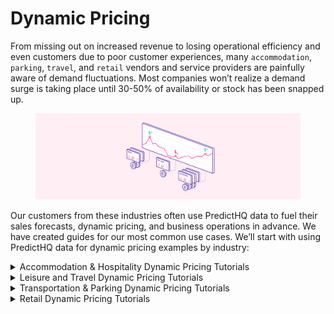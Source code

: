 # Dynamic Pricing

From missing out on increased revenue to losing operational efficiency and even customers due to poor customer experiences, many `accommodation`, `parking`, `travel`, and `retail` vendors and service providers are painfully aware of demand fluctuations. Most companies won’t realize a demand surge is taking place until 30-50% of availability or stock has been snapped up.

<figure><img src="../../.gitbook/assets/Tutorials illustration 2.png" alt=""><figcaption></figcaption></figure>

Our customers from these industries often use PredictHQ data to fuel their sales forecasts, dynamic pricing, and business operations in advance. We have created guides for our most common use cases. We’ll start with using PredictHQ data for dynamic pricing examples by industry:

<details>

<summary>Accommodation &#x26; Hospitality Dynamic Pricing Tutorials</summary>

To implement PredictHQ data to inform dynamic pricing for your accommodation business, review the options below:

* **No code:** Using the PredictHQ Web application (Control Center) unlocks demand data weeks and months in advance to inform your manual pricing updates. [Read more](https://www.predicthq.com/support/see-total-daily-event-impact-in-control-center) about Event Trends.
* **Business Intelligence (BI) tools:** Integrate PredictHQ data with your Power BI or Tableau (or other analytics tool) dynamic pricing workflows. See the [Power BI Tutorial ](../guides/tutorials/using-event-data-in-power-bi.md)and [Tableau Tutorial](../guides/tutorials/using-event-data-in-tableau.md).
* **Load event data to your warehouse:** Take PredictHQ API data and load it into a data warehouse. [Read tutorial](../guides/tutorials/loading-event-data-into-a-data-warehouse.md).
* **Machine learning models:** Automatically and dynamically update your pricing by integrating PredictHQ data directly into your demand forecasting models. [Read tutorial. ](../guides/tutorials/improving-demand-forecasting-models-with-event-features.md)

[**Quick filters**](../guides/industry-specific-event-filters.md) **to get you started:**  \
1\. Event categories most impactful for this industry: `concerts, conferences, expos, festivals, performing-arts`\
2\. Location type: `radius-based`\
3\. Minimum PHQ rank: 35\
\
PredictHQ helps its customers master predictability with the smartest and largest event impact data stream, which can drive dynamic pricing planning and operations quickly, efficiently, and at scale.

As an example, accommodation customers find it useful to overlay accommodation room price data with event impact data and use that to help guide pricing adjustments. See the example below in Power BI:

<img src="../../.gitbook/assets/Power BI Dynamic Pricing Example.png" alt="" data-size="original">

In this example, we have added daily room price data into the Power BI dashboard showing the total number of people attending events in the location (in this example the location is San Francisco but typically it would be events within a radius around a hotel). You can do this by following the [Power BI tutorial](../guides/tutorials/using-event-data-in-power-bi.md) or [Tableau Tutorial](../guides/tutorials/using-event-data-in-tableau.md) and adding in your data. Based on this you can look for peak days and surges in demand and adjust pricing accordingly.

In this fictional example on the 24 February where 596,569 people are attending events in the area and this is significantly higher than other days. This represents a demand surge or peak in demand that commonly has an impact of businesses. In this case the hotel owner is then adjusting the pricing on this day from $230 to $310 dollars (this may be done in another app).&#x20;

This is a simple way of overlaying attendance and your business data to highlight when to adjust pricing. A more sophisticated way is to use machine learning models to suggested updated pricing or automatically update your pricing.

See [How Hoteliers Achieved a 10% RevPar Increase with HQ revenue](https://www.predicthq.com/customers/hqrevenue).

</details>

<details>

<summary>Leisure and Travel Dynamic Pricing Tutorials</summary>

To implement PredictHQ data to inform dynamic pricing for your Leisure and Travel business, review the options below:

* **No code:** Using the PredictHQ Web application (Control Center) unlocks demand data weeks and months in advance to inform your manual pricing updates. [Read more](https://www.predicthq.com/support/see-total-daily-event-impact-in-control-center) about Event Trends.
* **Business Intelligence (BI) tools:** Integrate PredictHQ data with your Power BI or Tableau (or other analytics tool) dynamic pricing workflows. See the [Power BI Tutorial ](../guides/tutorials/using-event-data-in-power-bi.md)and [Tableau Tutorial](../guides/tutorials/using-event-data-in-tableau.md).
* **Load event data to your warehouse:** Take PredictHQ API data and load it into a data warehouse. [Read tutorial](../guides/tutorials/loading-event-data-into-a-data-warehouse.md).
* **Machine learning models:** Automatically and dynamically update your pricing by integrating PredictHQ data directly into your demand forecasting models. [Read tutorial](../guides/tutorials/improving-demand-forecasting-models-with-event-features.md). Regardless of the way you plan to implement the data, below are some quick tips on how to filter the data based on your industry.\
  \
  [**Quick filters**](../guides/industry-specific-event-filters.md) **to get you started:**  \
  1\. Event categories most impactful for this industry: `public holidays, performing-arts, conferences, conferences, community`\
  2\. Location type: `city`\
  3\. Minimum PHQ rank: 30

With PredictHQ's products and data, our Leisure and Travel customers gain insights into these demand fluctuations well in advance. This allows them to optimize their pricing strategy effectively and make informed decisions that boost profitability while catering to the dynamic needs of travelers and event-goers.

<img src="../../.gitbook/assets/Foot Traffic.png" alt="" data-size="original">

</details>

<details>

<summary>Transportation &#x26; Parking Dynamic Pricing Tutorials</summary>

To implement PredictHQ data to inform dynamic pricing for your parking and transportation business, review the options below:

* **No code:** Using the PredictHQ Web application (Control Center) unlocks demand data weeks and months in advance to inform your manual pricing updates. [Read more](https://www.predicthq.com/support/see-total-daily-event-impact-in-control-center) about Event Trends.
* **Business Intelligence (BI) tools:** Integrate PredictHQ data with your Power BI (or other analytics tool) dynamic pricing workflows. See the [Power BI Tutorial ](../guides/tutorials/using-event-data-in-power-bi.md)and [Tableau Tutorial](../guides/tutorials/using-event-data-in-tableau.md).
* **Load event data to your warehouse:** Take PredictHQ API data and load it into a data warehouse. [Read tutorial](../guides/tutorials/loading-event-data-into-a-data-warehouse.md).
* **Machine learning models:** Automatically and dynamically update your pricing by integrating PredictHQ data directly into your demand forecasting models. [Read tutorial. ](../guides/tutorials/improving-demand-forecasting-models-with-event-features.md)

Regardless of the way you plan to implement the data, below are some quick tips on how to filter the data based on your industry.\
\
[**Quick filters**](../guides/industry-specific-event-filters.md) **to get you started - Transportation**\
1\. Event categories most impactful for this industry: `public holidays, performing-arts, conferences, conferences, community`\
2\. Location type: `city`\
3\. Minimum PHQ rank: 30

[**Quick filters**](../guides/industry-specific-event-filters.md) **to get you started - Parking**\
1\. Event categories most impactful for this industry: `public holidays, community, concerts, expos, performing-arts`\
2\. Location type: `radius-based`\
3\. Minimum PHQ rank: 35

For example, consider a scenario where a city is scheduled to host a major sports championship and a large music concert in the same week. Or maybe there is a cluster of small events all happening on the same weekend that in aggregate are going to bring in a lot of people into the same part of the city. You might observe a dramatic increase in demand for transportation and parking services, potentially doubling or even tripling compared to normal levels.

To capitalize on surges like this effectively, adopting dynamic pricing strategies becomes crucial.

Learn how [ParkMobile uses intelligent event data to boost parking reservations](https://www.predicthq.com/customers/parkmobile).

</details>

<details>

<summary>Retail Dynamic Pricing Tutorials</summary>

To implement PredictHQ data to inform dynamic pricing for your retail business, review the options below:

* **No code:** Using the PredictHQ Web application (Control Center) unlocks demand data weeks and months in advance to inform your manual pricing updates. [Read more](https://www.predicthq.com/support/see-total-daily-event-impact-in-control-center) about Event Trends.
* **Business Intelligence (BI) tools:** Integrate PredictHQ data with your Power BI (or other analytics tool) dynamic pricing workflows. See the [Power BI Tutorial ](../guides/tutorials/using-event-data-in-power-bi.md)and [Tableau Tutorial](../guides/tutorials/using-event-data-in-tableau.md).
* **Load event data to your warehouse:** Take PredictHQ API data and load it into a data warehouse. [Read tutorial](../guides/tutorials/loading-event-data-into-a-data-warehouse.md).
* **Machine learning models:** Automatically and dynamically update your pricing by integrating PredictHQ data directly into your demand forecasting models. [Read tutorial. ](../guides/tutorials/improving-demand-forecasting-models-with-event-features.md)

Regardless of the way you plan to implement the data, below are some quick tips on how to filter the data based on your industry.\
\
[**Quick filters**](../guides/industry-specific-event-filters.md) **to get you started**\
1\. Event categories most impactful for this industry: `public holidays, performing-arts, community, conferences, festivals`\
2\. Location type: `radius-based`\
3\. Minimum PHQ rank: 50

In the retail industry, failing to recognize demand fluctuations can lead to missed revenue opportunities and operational challenges, much like in the transportation and parking sectors. Imagine a major retail chain facing significant events like Black Friday, Christmas, or even local festivals. Sales could spike dramatically, increasing by 50% to 100% above normal levels during these periods.

Dynamic pricing is a pivotal strategy in harnessing these surges effectively.

</details>
